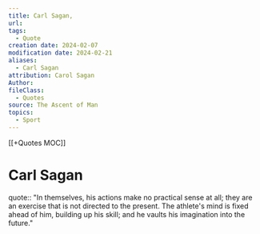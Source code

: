 ```yaml
---
title: Carl Sagan,
url: 
tags:
  - Quote
creation date: 2024-02-07
modification date: 2024-02-21
aliases:
  - Carl Sagan
attribution: Carol Sagan
Author: 
fileClass:
  - Quotes
source: The Ascent of Man
topics:
  - Sport
---
```


[[+Quotes MOC]]

# Carl Sagan

quote:: "In themselves, his actions make no practical sense at all; they are an exercise that is not directed to the present. The athlete's mind is fixed ahead of him, building up his skill; and he vaults his imagination into the future."
